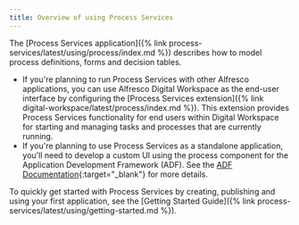 ```yaml
---
title: Overview of using Process Services
---
```


The [Process Services application]({% link process-services/latest/using/process/index.md %}) describes how to model process definitions, forms and decision tables.

* If you're planning to run Process Services with other Alfresco applications, you can use Alfresco Digital Workspace as the end-user interface by configuring the [Process Services extension]({% link digital-workspace/latest/process/index.md %}). This extension provides Process Services functionality for end users within Digital Workspace for starting and managing tasks and processes that are currently running.
* If you're planning to use Process Services as a standalone application, you'll need to develop a custom UI using the process component for the Application Development Framework (ADF). See the [ADF Documentation](https://www.alfresco.com/abn/adf/docs/){:target="_blank"} for more details.

To quickly get started with Process Services by creating, publishing and using your first application, see the [Getting Started Guide]({% link process-services/latest/using/getting-started.md %}).
